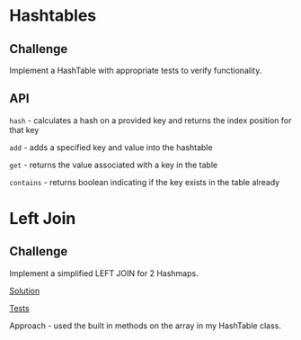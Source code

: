 # Hashtables

## Challenge

Implement a HashTable with appropriate tests to verify functionality.

## API

`hash` - calculates a hash on a provided key and returns the index position for that key

`add` - adds a specified key and value into the hashtable

`get` - returns the value associated with a key in the table

`contains` - returns boolean indicating if the key exists in the table already

# Left Join

## Challenge

Implement a simplified LEFT JOIN for 2 Hashmaps.

[Solution](./leftJoin.js)

[Tests](./__tests__/leftJoin.test.js)

Approach - used the built in methods on the array in my HashTable class.
